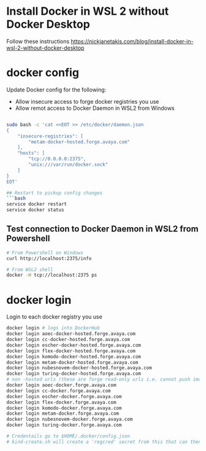 # Install Docker in WSL 2 without Docker Desktop

Follow these instructions
https://nickjanetakis.com/blog/install-docker-in-wsl-2-without-docker-desktop

# docker config
Update Docker config for the following:
- Allow insecure access to forge docker registries you use
- Allow remot access to Docker Daemon in WSL2 from Windows
```bash

sudo bash -c 'cat <<EOT >> /etc/docker/daemon.json
{
    "insecure-registries": [
        "metam-docker-hosted.forge.avaya.com"
    ],
    "hosts": [
        "tcp://0.0.0.0:2375",
        "unix:///var/run/docker.sock"
    ]
}
EOT'

## Restart to pickup config changes
```bash
service docker restart
service docker status
```

## Test connection to Docker Daemon in WSL2 from Powershell
```bash
# From Powershell on Windows
curl http://localhost:2375/info

# From WSL2 shell
docker -H tcp://localhost:2375 ps
```


# docker login
Login to each docker registry you use
```bash
docker login # logs into DockerHub
docker login aoec-docker-hosted.forge.avaya.com
docker login cc-docker-hosted.forge.avaya.com
docker login escher-docker-hosted.forge.avaya.com
docker login flex-docker-hosted.forge.avaya.com
docker login komodo-docker-hosted.forge.avaya.com
docker login metam-docker-hosted.forge.avaya.com
docker login nubesnovem-docker-hosted.forge.avaya.com
docker login turing-docker-hosted.forge.avaya.com
# non -hosted urls (these are forge read-only urls i.e. cannot push images)
docker login aoec-docker.forge.avaya.com
docker login cc-docker.forge.avaya.com
docker login escher-docker.forge.avaya.com
docker login flex-docker.forge.avaya.com
docker login komodo-docker.forge.avaya.com
docker login metam-docker.forge.avaya.com
docker login nubesnovem-docker.forge.avaya.com
docker login turing-docker.forge.avaya.com

# Credentails go to $HOME/.docker/config.json
# kind-create.sh will create a 'regcred' secret from this that can then be used for K8s manifest imagePullSecrets
```
